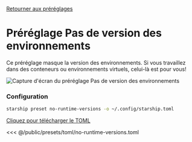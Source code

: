 [Retourner aux préréglages](./#no-runtime-versions)

# Préréglage Pas de version des environnements

Ce préréglage masque la version des environnements. Si vous travaillez dans des conteneurs ou environnements virtuels, celui-là est pour vous!

![Capture d'écran du préréglage Pas de version des environnements](/presets/img/no-runtime-versions.png)

### Configuration

```sh
starship preset no-runtime-versions -o ~/.config/starship.toml
```

[Cliquez pour télécharger le TOML](/presets/toml/no-runtime-versions.toml)

<<< @/public/presets/toml/no-runtime-versions.toml

